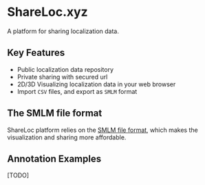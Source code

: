 # ShareLoc.xyz
A platform for sharing localization data.

## Key Features
 * Public localization data repository
 * Private sharing with secured url
 * 2D/3D Visualizing localization data in your web browser
 * Import `CSV` files, and export as `SMLM` format

## The SMLM file format

ShareLoc platform relies on the [SMLM file format](https://github.com/imodpasteur/smlm-file-format), which makes the visualization and sharing more affordable.


## Annotation Examples
 [TODO]
